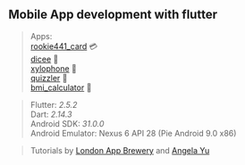 ## Mobile App development with flutter
> Apps:  
[rookie441_card](https://github.com/Rookie441/flutter/tree/main/Learning/rookie441_card) 💳  
[dicee](https://github.com/Rookie441/flutter/tree/main/Learning/dicee) 🎲  
[xylophone](https://github.com/Rookie441/flutter/tree/main/Learning/xylophone) 🎼  
[quizzler](https://github.com/Rookie441/flutter/tree/main/Learning/quizzler) 📝  
[bmi_calculator](https://github.com/Rookie441/flutter/tree/main/Learning/bmi_calculator) 🍗  

> Flutter: *2.5.2*  
Dart: *2.14.3*  
Android SDK: *31.0.0*  
Android Emulator: Nexus 6 API 28 (Pie Android 9.0 x86)  

> Tutorials by [London App Brewery](https://www.linkedin.com/learning/instructors/london-app-brewery) and [Angela Yu](https://www.linkedin.com/learning/instructors/angela-yu)  
